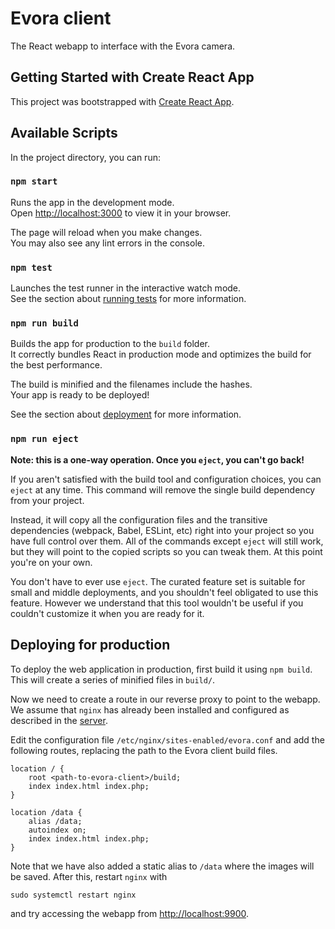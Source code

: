 # Evora client

The React webapp to interface with the Evora camera.

## Getting Started with Create React App

This project was bootstrapped with [Create React App](https://github.com/facebook/create-react-app).

## Available Scripts

In the project directory, you can run:

### `npm start`

Runs the app in the development mode.\
Open [http://localhost:3000](http://localhost:3000) to view it in your browser.

The page will reload when you make changes.\
You may also see any lint errors in the console.

### `npm test`

Launches the test runner in the interactive watch mode.\
See the section about [running tests](https://facebook.github.io/create-react-app/docs/running-tests) for more information.

### `npm run build`

Builds the app for production to the `build` folder.\
It correctly bundles React in production mode and optimizes the build for the best performance.

The build is minified and the filenames include the hashes.\
Your app is ready to be deployed!

See the section about [deployment](https://facebook.github.io/create-react-app/docs/deployment) for more information.

### `npm run eject`

**Note: this is a one-way operation. Once you `eject`, you can't go back!**

If you aren't satisfied with the build tool and configuration choices, you can `eject` at any time. This command will remove the single build dependency from your project.

Instead, it will copy all the configuration files and the transitive dependencies (webpack, Babel, ESLint, etc) right into your project so you have full control over them. All of the commands except `eject` will still work, but they will point to the copied scripts so you can tweak them. At this point you're on your own.

You don't have to ever use `eject`. The curated feature set is suitable for small and middle deployments, and you shouldn't feel obligated to use this feature. However we understand that this tool wouldn't be useful if you couldn't customize it when you are ready for it.

## Deploying for production

To deploy the web application in production, first build it using `npm build`. This will create a series of minified files in `build/`.

Now we need to create a route in our reverse proxy to point to the webapp. We assume that `nginx` has already been installed and configured as described in the [server](https://github.com/UWMRO/evora-server#configuring-nginx).

Edit the configuration file `/etc/nginx/sites-enabled/evora.conf` and add the following routes, replacing the path to the Evora client build files.

```nginx
location / {
    root <path-to-evora-client>/build;
    index index.html index.php;
}

location /data {
    alias /data;
    autoindex on;
    index index.html index.php;
}
```

Note that we have also added a static alias to `/data` where the images will be saved. After this, restart `nginx` with

```console
sudo systemctl restart nginx
```


and try accessing the webapp from [http://localhost:9900](http://localhost:9900).
